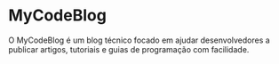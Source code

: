 # MyCodeBlog
O MyCodeBlog é um blog técnico focado em ajudar desenvolvedores a publicar artigos, tutoriais e guias de programação com facilidade. 
